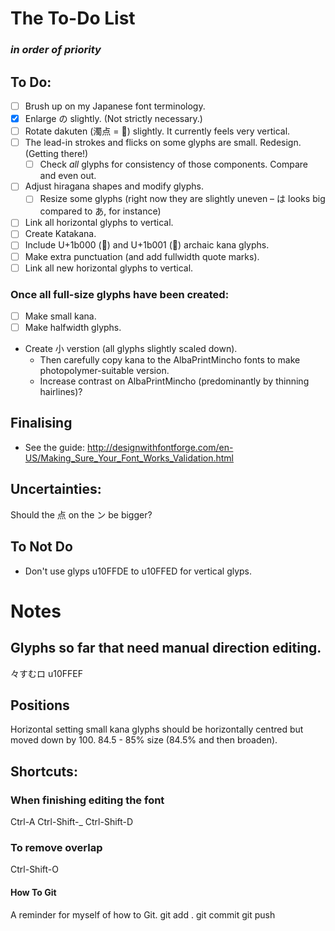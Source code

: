 # The To-Do List
### *in order of priority*

## To Do:
* [ ] Brush up on my Japanese font terminology.
* [x] Enlarge の slightly. (Not strictly necessary.)
* [ ] Rotate dakuten (濁点 = ゙) slightly. It currently feels very vertical.
* [ ] The lead-in strokes and flicks on some glyphs are small. Redesign. (Getting there!)
  * [ ] Check *all* glyphs for consistency of those components. Compare and even out.
* [ ] Adjust hiragana shapes and modify glyphs.
  * [ ] Resize some glyphs (right now they are slightly uneven – は looks big compared to あ, for instance)
* [ ] Link all horizontal glyphs to vertical.
* [ ] Create Katakana.
* [ ] Include U+1b000 (𛀀) and U+1b001 (𛀁) archaic kana glyphs.
* [ ] Make extra punctuation (and add fullwidth quote marks).
* [ ] Link all new horizontal glyphs to vertical.

### Once all full-size glyphs have been created:
* [ ] Make small kana.
* [ ] Make halfwidth glyphs.
* Create 小 verstion (all glyphs slightly scaled down).
  * Then carefully copy kana to the AlbaPrintMincho fonts to make photopolymer-suitable version.
  * Increase contrast on AlbaPrintMincho (predominantly by thinning hairlines)?

## Finalising
* See the guide:
http://designwithfontforge.com/en-US/Making_Sure_Your_Font_Works_Validation.html

## Uncertainties:
Should the 点 on the ン be bigger?

## To Not Do
* Don't use glyps u10FFDE to u10FFED for vertical glyps.


# Notes

## Glyphs so far that need manual direction editing.
々すむロ
u10FFEF

## Positions
Horizontal setting small kana glyphs should be horizontally centred but moved down by 100. 84.5 - 85% size (84.5% and then broaden).

## Shortcuts:
### When finishing editing the font
Ctrl-A
Ctrl-Shift-_
Ctrl-Shift-D

### To remove overlap
Ctrl-Shift-O

#### How To Git
A reminder for myself of how to Git.
git add .
git commit
git push
